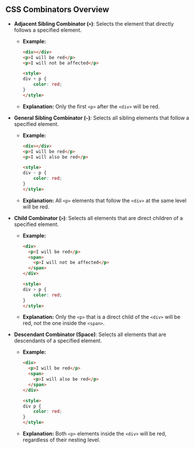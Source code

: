 ## CSS Combinators Overview

- **Adjacent Sibling Combinator (`+`)**: Selects the element that directly follows a specified element.
    - **Example:**
      ```html
      <div></div>
      <p>I will be red</p>
      <p>I will not be affected</p>
  
      <style>
      div + p {
          color: red;
      }
      </style>
      ```
    - **Explanation:** Only the first `<p>` after the `<div>` will be red.

- **General Sibling Combinator (`~`)**: Selects all sibling elements that follow a specified element.
    - **Example:**
      ```html
      <div></div>
      <p>I will be red</p>
      <p>I will also be red</p>
  
      <style>
      div ~ p {
          color: red;
      }
      </style>
      ```
    - **Explanation:** All `<p>` elements that follow the `<div>` at the same level will be red.

- **Child Combinator (`>`)**: Selects all elements that are direct children of a specified element.
    - **Example:**
      ```html
      <div>
        <p>I will be red</p>
        <span>
          <p>I will not be affected</p>
        </span>
      </div>
  
      <style>
      div > p {
          color: red;
      }
      </style>
      ```
    - **Explanation:** Only the `<p>` that is a direct child of the `<div>` will be red, not the one inside the `<span>`.

- **Descendant Combinator (Space)**: Selects all elements that are descendants of a specified element.
    - **Example:**
      ```html
      <div>
        <p>I will be red</p>
        <span>
          <p>I will also be red</p>
        </span>
      </div>
  
      <style>
      div p {
          color: red;
      }
      </style>
      ```
    - **Explanation:** Both `<p>` elements inside the `<div>` will be red, regardless of their nesting level.
